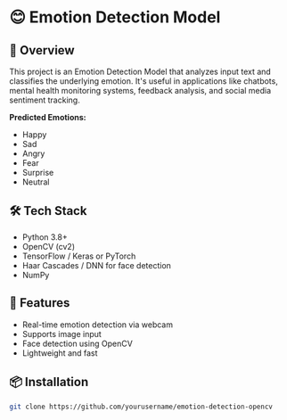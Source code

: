 # 😊 Emotion Detection Model

## 📌 Overview
This project is an Emotion Detection Model that analyzes input text and classifies the underlying emotion. It's useful in applications like chatbots, mental health monitoring systems, feedback analysis, and social media sentiment tracking.

**Predicted Emotions:**
- Happy  
- Sad  
- Angry  
- Fear  
- Surprise  
- Neutral  

## 🛠️ Tech Stack
- Python 3.8+
- OpenCV (cv2)
- TensorFlow / Keras or PyTorch
- Haar Cascades / DNN for face detection
- NumPy

## 🚀 Features
- Real-time emotion detection via webcam
- Supports image input
- Face detection using OpenCV
- Lightweight and fast

## 📦 Installation
```bash
git clone https://github.com/yourusername/emotion-detection-opencv
